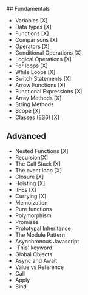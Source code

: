 ## Fundamentals

- Variables [X]
- Data types [X]
- Functions [X]
- Comparisons [X]
- Operators [X]
- Conditional Operations [X]
- Logical Operations [X]
- For loops [X]
- While Loops [X]
- Switch Statements [X]
- Arrow Functions [X]
- Functional Expressions [X]
- Array Methods [X]
- String Methods
- Scope [X]
- Classes (ES6) [X]

## Advanced

- Nested Functions [X]
- Recursion[X]
- The Call Stack [X]
- The event loop [X]
- Closure [X]
- Hoisting [X]
- IIFEs [X]
- Currying [X]
- Memoization
- Pure functions
- Polymorphism
- Promises
- Prototypal Inheritance
- The Module Pattern
- Asynchronous Javascript
- 'This' keyword
- Global Objects
- Async and Await
- Value vs Reference
- Call
- Apply
- Bind

